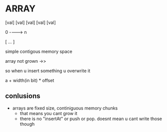 # ARRAY

[val] [val] [val] [val] [val]

0 ----> n

[ ... ]

simple contigous memory space

array not grown ->>

so when u insert something u overwrite it

a + width(in bit) \* offset

## conlusions

- arrays are fixed size, continiguous memory chunks
  - that means you cant grow it
  - there is no "insertAt" or push or pop. doesnt mean u cant write those though
